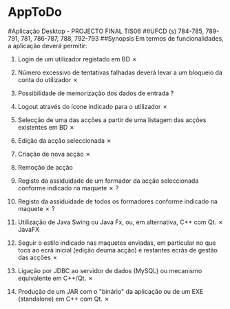# AppToDo
#Aplicação Desktop - PROJECTO FINAL TIS06
##UFCD (s) 784-785, 789-791, 781, 786-787, 788, 792-793
##Synopsis
Em termos de funcionalidades, a aplicação deverá permitir:

1. Login de um utilizador registado em BD  ✗

2. Número excessivo de tentativas falhadas deverá levar a um bloqueio da conta do utilizador  ✗

3. Possibilidade de memorização dos dados de entrada  ?

4. Logout através do ícone indicado para o utilizador  ✗

5. Selecção de uma das acções a partir de uma listagem das acções existentes em BD  ✗

6. Edição da acção seleccionada  ✗

7. Criação de nova acção  ✗

8. Remoção de acção

9. Registo da assiduidade de um formador da acção seleccionada conforme indicado na maquete  ✗ ?

10. Registo da assiduidade de todos os formadores conforme indicado na maquete  ✗ ?

11. Utilização de Java Swing ou Java Fx, ou, em alternativa, C++ com Qt.  ✗ JavaFX

12. Seguir o estilo indicado nas maquetes enviadas, em particular no que toca ao ecrã inicial (edição deuma acção) e restantes ecrãs de gestão das acções  ✗

13. Ligação por JDBC ao servidor de dados (MySQL) ou mecanismo equivalente em C++/Qt.  ✗

14. Produção de um JAR com o "binário" da aplicação ou de um EXE (standalone) em C++ com Qt.  ✗
